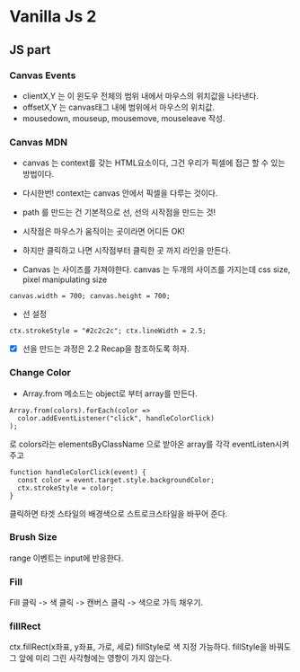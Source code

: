 # Vanilla Js 2

## JS part

### Canvas Events
- clientX,Y 는 이 윈도우 전체의 범위 내에서 마우스의 위치값을 나타낸다.
- offsetX,Y 는 canvas태그 내에 범위에서 마우스의 위치값.
- mousedown, mouseup, mousemove, mouseleave 작성.

### Canvas MDN
- canvas 는 context를 갖는 HTML요소이다, 그건 우리가 픽셀에 접근 할 수 있는 방법이다.
- 다시한번! context는 canvas 안에서 픽셀을 다루는 것이다.
- path 를 만드는 건 기본적으로 선, 선의 시작점을 만드는 것!
- 시작점은 마우스가 움직이는 곳이라면 어디든 OK!
- 하지만 클릭하고 나면 시작점부터 클릭한 곳 까지 라인을 만든다.
  
- Canvas 는 사이즈를 가져야한다. canvas 는 두개의 사이즈를 가지는데 css size, pixel manipulating size

```canvas.width = 700; canvas.height = 700;```
- 선 설정

```ctx.strokeStyle = "#2c2c2c"; ctx.lineWidth = 2.5;```

- [x] 선을 만드는 과정은 2.2 Recap을 참조하도록 하자.

### Change Color
- Array.from 메소드는 object로 부터 array를 만든다.
```
Array.from(colors).forEach(color =>
  color.addEventListener("click", handleColorClick)
);
```
로 colors라는 elementsByClassName 으로 받아온 array를 각각 eventListen시켜주고

```
function handleColorClick(event) {
  const color = event.target.style.backgroundColor;
  ctx.strokeStyle = color;
}
```
클릭하면 타겟 스타일의 배경색으로 스트로크스타일을 바꾸어 준다.

### Brush Size
range 이벤트는 input에 반응한다.

### Fill
Fill 클릭 -> 색 클릭 -> 캔버스 클릭 -> 색으로 가득 채우기.

### fillRect
ctx.fillRect(x좌표, y좌표, 가로, 세로)
fillStyle로 색 지정 가능하다.
fillStyle을 바꿔도 그 앞에 미리 그린 사각형에는 영향이 가지 않는다.